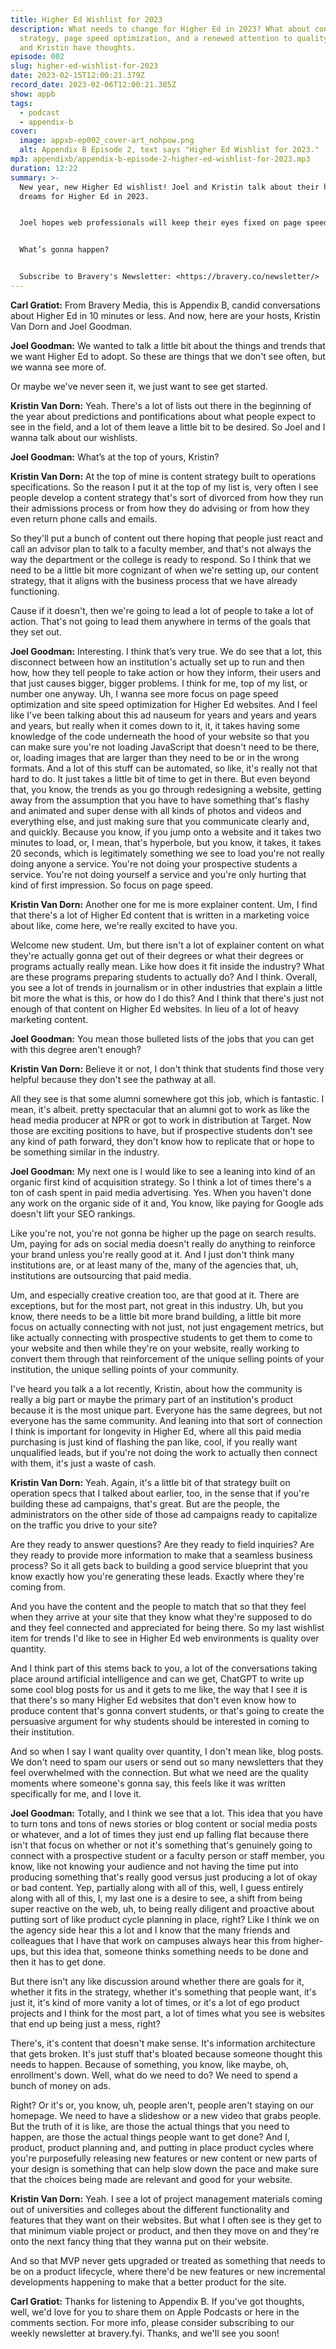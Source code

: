 ```yaml
---
title: Higher Ed Wishlist for 2023
description: What needs to change for Higher Ed in 2023? What about content
  strategy, page speed optimization, and a renewed attention to quality? Joel
  and Kristin have thoughts.
episode: 002
slug: higher-ed-wishlist-for-2023
date: 2023-02-15T12:00:21.379Z
record_date: 2023-02-06T12:00:21.385Z
show: appb
tags:
  - podcast
  - appendix-b
cover:
  image: appxb-ep002_cover-art_nohpow.png
  alt: Appendix B Episode 2, text says "Higher Ed Wishlist for 2023."
mp3: appendixb/appendix-b-episode-2-higher-ed-wishlist-for-2023.mp3
duration: 12:22
summary: >-
  New year, new Higher Ed wishlist! Joel and Kristin talk about their hopes and
  dreams for Higher Ed in 2023.


  Joel hopes web professionals will keep their eyes fixed on page speed optimization, while Kristin is focused on efficient content strategies.


  What’s gonna happen?


  S﻿ubscribe to Bravery's Newsletter: <https://bravery.co/newsletter/>
---
```

**Carl Gratiot:** From Bravery Media, this is Appendix B, candid conversations about Higher Ed in 10 minutes or less. And now, here are your hosts, Kristin Van Dorn and Joel Goodman. 

**Joel Goodman:** We wanted to talk a little bit about the things and trends that we want Higher Ed to adopt. So these are things that we don't see often, but we wanna see more of.

Or maybe we've never seen it, we just want to see get started. 

**Kristin Van Dorn:** Yeah. There's a lot of lists out there in the beginning of the year about predictions and pontifications about what people expect to see in the field, and a lot of them leave a little bit to be desired. So Joel and I wanna talk about our wishlists.

**Joel Goodman:** What’s at the top of yours, Kristin?

**Kristin Van Dorn:** At the top of mine is content strategy built to operations specifications. So the reason I put it at the top of my list is, very often I see people develop a content strategy that's sort of divorced from how they run their admissions process or from how they do advising or from how they even return phone calls and emails.

So they'll put a bunch of content out there hoping that people just react and call an advisor plan to talk to a faculty member, and that's not always the way the department or the college is ready to respond. So I think that we need to be a little bit more cognizant of when we're setting up, our content strategy, that it aligns with the business process that we have already functioning.

Cause if it doesn't, then we're going to lead a lot of people to take a lot of action. That's not going to lead them anywhere in terms of the goals that they set out. 

**Joel Goodman:** Interesting. I think that’s very true. We do see that a lot, this disconnect between how an institution's actually set up to run and then how, how they tell people to take action or how they inform, their users and that just causes bigger, bigger problems. I think for me, top of my list, or number one anyway. Uh, I wanna see more focus on page speed optimization and site speed optimization for Higher Ed websites. And I feel like I've been talking about this ad nauseum for years and years and years and years, but really when it comes down to it, it, it takes having some knowledge of the code underneath the hood of your website so that you can make sure you're not loading JavaScript that doesn't need to be there, or, loading images that are larger than they need to be or in the wrong formats. And a lot of this stuff can be automated, so like, it's really not that hard to do. It just takes a little bit of time to get in there. But even beyond that, you know, the trends as you go through redesigning a website, getting away from the assumption that you have to have something that's flashy and animated and super dense with all kinds of photos and videos and everything else, and just making sure that you communicate clearly and, and quickly. Because you know, if you jump onto a website and it takes two minutes to load, or, I mean, that's hyperbole, but you know, it takes, it takes 20 seconds, which is legitimately something we see to load you're not really doing anyone a service. You're not doing your prospective students a service. You're not doing yourself a service and you're only hurting that kind of first impression. So focus on page speed. 

**Kristin Van Dorn:** Another one for me is more explainer content. Um, I find that there's a lot of Higher Ed content that is written in a marketing voice about like, come here, we're really excited to have you.

Welcome new student. Um, but there isn't a lot of explainer content on what they're actually gonna get out of their degrees or what their degrees or programs actually really mean. Like how does it fit inside the industry? What are these programs preparing students to actually do? And I think. Overall, you see a lot of trends in journalism or in other industries that explain a little bit more the what is this, or how do I do this? And I think that there's just not enough of that content on Higher Ed websites. In lieu of a lot of heavy marketing content.

**Joel Goodman:** You mean those bulleted lists of the jobs that you can get with this degree aren't enough? 

**Kristin Van Dorn:** Believe it or not, I don't think that students find those very helpful because they don't see the pathway at all.

All they see is that some alumni somewhere got this job, which is fantastic. I mean, it's albeit. pretty spectacular that an alumni got to work as like the head media producer at NPR or got to work in distribution at Target. Now those are exciting positions to have, but if prospective students don't see any kind of path forward, they don't know how to replicate that or hope to be something similar in the industry.

**Joel Goodman:** My next one is I would like to see a leaning into kind of an organic first kind of acquisition strategy. So I think a lot of times there's a ton of cash spent in paid media advertising. Yes. When you haven't done any work on the organic side of it and, You know, like paying for Google ads doesn't lift your SEO rankings.

Like you're not, you're not gonna be higher up the page on search results. Um, paying for ads on social media doesn't really do anything to reinforce your brand unless you're really good at it. And I just don't think many institutions are, or at least many of the, many of the agencies that, uh, institutions are outsourcing that paid media.

Um, and especially creative creation too, are that good at it. There are exceptions, but for the most part, not great in this industry. Uh, but you know, there needs to be a little bit more brand building, a little bit more focus on actually connecting with not just, not just engagement metrics, but like actually connecting with prospective students to get them to come to your website and then while they're on your website, really working to convert them through that reinforcement of the unique selling points of your institution, the unique selling points of your community.

I've heard you talk a a lot recently, Kristin, about how the community is really a big part or maybe the primary part of an institution's product because it is the most unique part. Everyone has the same degrees, but not everyone has the same community. And leaning into that sort of connection I think is important for longevity in Higher Ed, where all this paid media purchasing is just kind of flashing the pan like, cool, if you really want unqualified leads, but if you're not doing the work to actually then connect with them, it's just a waste of cash. 

**Kristin Van Dorn:** Yeah. Again, it's a little bit of that strategy built on operation specs that I talked about earlier, too, in the sense that if you're building these ad campaigns, that's great. But are the people, the administrators on the other side of those ad campaigns ready to capitalize on the traffic you drive to your site?

Are they ready to answer questions? Are they ready to field inquiries? Are they ready to provide more information to make that a seamless business process? So it all gets back to building a good service blueprint that you know exactly how you're generating these leads. Exactly where they're coming from.

And you have the content and the people to match that so that they feel when they arrive at your site that they know what they're supposed to do and they feel connected and appreciated for being there. So my last wishlist item for trends I'd like to see in Higher Ed web environments is quality over quantity.

And I think part of this stems back to you, a lot of the conversations taking place around artificial intelligence and can we get, ChatGPT to write up some cool blog posts for us and it gets to me like, the way that I see it is that there's so many Higher Ed websites that don't even know how to produce content that's gonna convert students, or that's going to create the persuasive argument for why students should be interested in coming to their institution.

And so when I say I want quality over quantity, I don't mean like, blog posts. We don't need to spam our users or send out so many newsletters that they feel overwhelmed with the connection. But what we need are the quality moments where someone's gonna say, this feels like it was written specifically for me, and I love it.

**Joel Goodman:** Totally, and I think we see that a lot. This idea that you have to turn tons and tons of news stories or blog content or social media posts or whatever, and a lot of times they just end up falling flat because there isn't that focus on whether or not it's something that's genuinely going to connect with a prospective student or a faculty person or staff member, you know, like not knowing your audience and not having the time put into producing something that's really good versus just producing a lot of okay or bad content. Yep, partially along with all of this, well, I guess entirely along with all of this, I, my last one is a desire to see, a shift from being super reactive on the web, uh, to being really diligent and proactive about putting sort of like product cycle planning in place, right? Like I think we on the agency side hear this a lot and I know that the many friends and colleagues that I have that work on campuses always hear this from higher-ups, but this idea that, someone thinks something needs to be done and then it has to get done.

But there isn't any like discussion around whether there are goals for it, whether it fits in the strategy, whether it's something that people want, it's just it, it's kind of more vanity a lot of times, or it's a lot of ego product projects and I think for the most part, a lot of times what you see is websites that end up being just a mess, right?

There's, it's content that doesn't make sense. It's information architecture that gets broken. It's just stuff that's bloated because someone thought this needs to happen. Because of something, you know, like maybe, oh, enrollment's down. Well, what do we need to do? We need to spend a bunch of money on ads.

Right? Or it's or, you know, uh, people aren't, people aren't staying on our homepage. We need to have a slideshow or a new video that grabs people. But the truth of it is like, are those the actual things that you need to happen, are those the actual things people want to get done? And I, product, product planning and, and putting in place product cycles where you're purposefully releasing new features or new content or new parts of your design is something that can help slow down the pace and make sure that the choices being made are relevant and good for your website. 

**Kristin Van Dorn:** Yeah. I see a lot of project management materials coming out of universities and colleges about the different functionality and features that they want on their websites. But what I often see is they get to that minimum viable project or product, and then they move on and they're onto the next fancy thing that they wanna put on their website.

And so that MVP never gets upgraded or treated as something that needs to be on a product lifecycle, where there'd be new features or new incremental developments happening to make that a better product for the site.

**Carl Gratiot:** Thanks for listening to Appendix B. If you've got thoughts, well, we'd love for you to share them on Apple Podcasts or here in the comments section. For more info, please consider subscribing to our weekly newsletter at bravery.fyi. Thanks, and we'll see you soon!